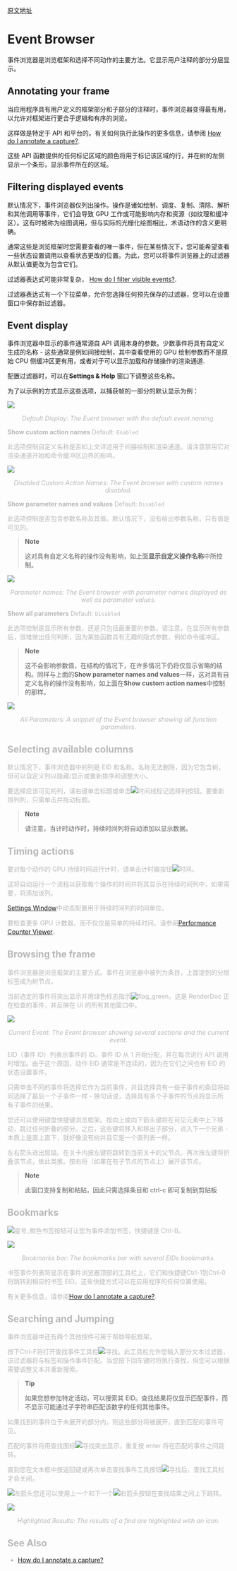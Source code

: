 [原文地址](https://renderdoc.org/docs/window/event_browser.html)

# Event Browser

事件浏览器是浏览框架和选择不同动作的主要方法。它显示用户注释的部分分层显示。

## Annotating your frame

当应用程序具有用户定义的框架部分和子部分的注释时，事件浏览器变得最有用，以允许对框架进行更合乎逻辑和有序的浏览。

这样做是特定于 API 和平台的。有关如何执行此操作的更多信息，请参阅 [How do I annotate a capture?](https://renderdoc.org/docs/how/how_annotate_capture.html).

这些 API 函数提供的任何标记区域的颜色将用于标记该区域的行，并在树的左侧显示一个条形，显示事件所在的区域。

## Filtering displayed events

默认情况下，事件浏览器仅列出操作。操作是诸如绘制、调度、复制、清除、解析和其他调用等事件，它们会导致 GPU 工作或可能影响内存和资源（如纹理和缓冲区）。这有时被称为绘图调用，但与实际的光栅化绘图相比，术语动作的含义更明确。

通常这些是浏览框架时您需要查看的唯一事件，但在某些情况下，您可能希望查看一些状态设置调用以查看状态更改的位置。为此，您可以将事件浏览器上的过滤器从默认值更改为包含它们。

过滤器表达式可能非常复杂， [How do I filter visible events?](https://renderdoc.org/docs/how/how_filter_events.html).

过滤器表达式有一个下拉菜单，允许您选择任何预先保存的过滤器，您可以在设置窗口中保存新过滤器。

## Event display

事件浏览器中显示的事件通常源自 API 调用本身的参数。少数事件将具有自定义生成的名称 - 这些通常是例如间接绘制，其中查看使用的 GPU 绘制参数而不是原始 CPU 侧缓冲区更有用，或者对于可以显示加载和存储操作的渲染通道.

配置过滤器时，可以在**Settings & Help** 窗口下调整这些名称。

为了以示例的方式显示这些选项，以捕获帧的一部分的默认显示为例：

<img src="EventsDefaultDisplay.png">

<p align=center><font color=#B8B8B8 ><i>Default Display: The Event browser with the default event naming.</i></p>

**Show custom action names** Default: `Enabled`

此选项控制自定义名称是否如上文详述用于间接绘制和渲染通道。请注意禁用它对渲染通道开始和命令缓冲区边界的影响。

<img src="EventsNoCustom.png">

<p align=center><font color=#B8B8B8 ><i>Disabled Custom Action Names: The Event browser with custom names disabled.</i></p>

**Show parameter names and values** Default: `Disabled`

此选项控制是否包含参数名称及其值。默认情况下，没有给出参数名称，只有值是可见的。

> **Note**
>
> 这对具有自定义名称的操作没有影响，如上面**显示自定义操作名称**中所控制。

<img src="EventsParameterNames.png">

<p align=center><font color=#B8B8B8 ><i>Parameter names: The Event browser with parameter names displayed as well as parameter values.</i></p>

**Show all parameters** Default: `Disabled`

此选项控制是显示所有参数，还是只包括最重要的参数。请注意，在显示所有参数后，很难做出任何判断，因为某些函数具有无趣的隐式参数，例如命令缓冲区。

> **Note**
>
> 这不会影响参数值，在结构的情况下，在许多情况下仍将仅显示省略的结构。同样与上面的**Show parameter names and values**一样，这对具有自定义名称的操作没有影响，如上面在**Show custom action names**中控制的那样。

<img src="EventsAllParameters.png">

<p align=center><font color=#B8B8B8 ><i>All Parameters: A snippet of the Event browser showing all function parameters.</i></p>

## Selecting available columns

默认情况下，事件浏览器中的列是 EID 和名称。名称无法删除，因为它包含树，但可以自定义列以隐藏/显示或重新排序和调整大小。

要选择应该可见的列，请右键单击标题或单击![时间线标记](timeline_marker.png)选择列按钮。要重新排列列，只需单击并拖动标题。

>**Note**
>
>请注意，当计时动作时，持续时间列将自动添加以显示数据。

## Timing actions

要对每个动作的 GPU 持续时间进行计时，请单击计时器按钮![时间](time.png)。

这将自动运行一个流程以获取每个操作的时间并将其显示在持续时间列中，如果需要，将添加该列。

[Settings Window](https://renderdoc.org/docs/window/settings_window.html)中动态配置用于持续时间列的时间单位。

要检查更多 GPU 计数器，而不仅仅是简单的持续时间，请参阅[Performance Counter Viewer](https://renderdoc.org/docs/window/performance_counter_viewer.html)。

## Browsing the frame

事件浏览器是浏览框架的主要方式。事件在浏览器中被列为条目，上面提到的分层标签成为树节点。

当前选定的事件将突出显示并用绿色标志指示![flag_green](flag_green.png)。这是 RenderDoc 正在检查的事件，并反映在 UI 的所有其他窗口中。

<img src="EventBrowserRegions.png">

<p align=center><font color=#B8B8B8 ><i>Current Event: The Event browser showing several sections and the current event.</i></p>

EID（事件 ID）列表示事件的 ID。事件 ID 从 1 开始分配，并在每次进行 API 调用时增加。由于这个原因，动作 EID 通常是不连续的，因为在它们之间也有 EID 的状态设置事件。

只需单击不同的事件将选择它作为当前事件，并且选择具有一些子事件的条目将如同选择了最后一个子事件一样 - 换句话说，选择具有多个子事件的节点将显示所有子事件的结果。

您还可以使用键盘快捷键浏览框架。按向上或向下箭头键将在可见元素中上下移动，跳过任何折叠的部分。之后，这些键将移入和移出子部分，进入下一个兄弟 - 本质上是直上直下，就好像没有树并且它是一个直列表一样。

左右箭头进出层级。在关卡内按左键将跳转到当前关卡的父节点。再次按左键将折叠该节点，依此类推。按右将（如果在有子节点的节点上）展开该节点。

> **Note**
>
> 此窗口支持复制和粘贴，因此只需选择条目和 ctrl-c 即可复制到剪贴板

## Bookmarks

![星号_橙色](asterisk_orange.png)书签按钮可让您为事件添加书签，快捷键是 Ctrl-B。

<img src="BookmarksBar.png">

<p align=center><font color=#B8B8B8 ><i>Bookmarks bar: The bookmarks bar with several EIDs bookmarks.</i></p>

书签事件列表将显示在事件浏览器顶部的工具栏上，它们和快捷键Ctrl-1到Ctrl-0将跳转到相应的书签 EID。这些快捷方式可以在应用程序的任何位置使用。

有关更多信息，请参阅[How do I annotate a capture?](https://renderdoc.org/docs/how/how_annotate_capture.html).

## Searching and Jumping

事件浏览器中还有两个其他控件可用于帮助导航框架。

按下Ctrl-F将打开查找事件工具栏![寻找](find.png)。此工具栏允许您输入部分文本过滤器，该过滤器将与标签和操作事件匹配。当您按下回车键时将执行查找，但您可以根据需要调整文本并重新搜索。

> **Tip**
>
> 如果您想参加特定活动，可以搜索其 EID。查找结果将仅显示匹配事件，而不显示可能通过子字符串匹配该数字的任何其他事件。

如果找到的事件位于未展开的部分内，则这些部分将被展开，直到匹配的事件可见。

匹配的事件将用查找图标![寻找](find.png)突出显示，重复按 enter 将在匹配的事件之间跳转。

直到您在文本框中按返回键或再次单击查找事件工具按钮![寻找](find.png)后，查找工具栏才会关闭。

![左箭头](arrow_left.png)您还可以使用上一个和下一个![右箭头](arrow_right.png)按钮在查找结果之间上下跳转。

<img src="FindResults.png">

<p align=center><font color=#B8B8B8 ><i>Highlighted Results: The results of a find are highlighted with an icon.</i></p>

## See Also

- [How do I annotate a capture?](https://renderdoc.org/docs/how/how_annotate_capture.html)